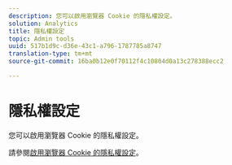 ```yaml
---
description: 您可以啟用瀏覽器 Cookie 的隱私權設定。
solution: Analytics
title: 隱私權設定
topic: Admin tools
uuid: 517b1d9c-d36e-43c1-a796-1787785a8747
translation-type: tm+mt
source-git-commit: 16ba0b12e0f70112f4c10804d0a13c278388ecc2

---
```



# 隱私權設定

您可以啟用瀏覽器 Cookie 的隱私權設定。

請參閱[啟用瀏覽器 Cookie 的隱私權設定](https://marketing.adobe.com/resources/help/en_US/whitepapers/cookies/browser_cookie_settings.html)。
